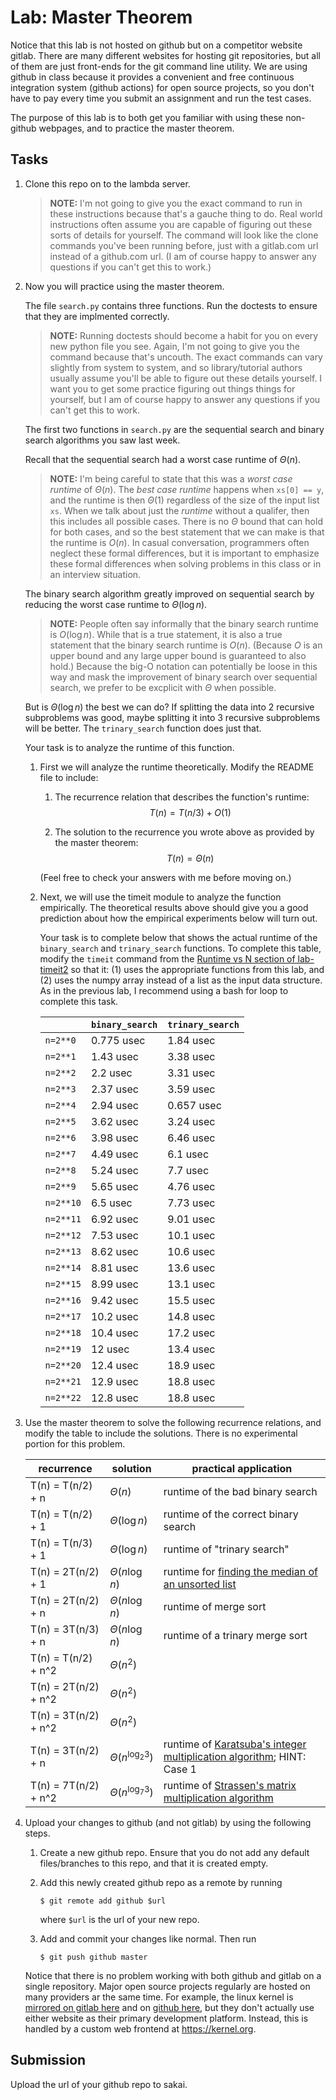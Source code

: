 # Lab: Master Theorem

Notice that this lab is not hosted on github but on a competitor website gitlab.
There are many different websites for hosting git repositories,
but all of them are just front-ends for the git command line utility.
We are using github in class because it provides a convenient and free continuous integration system (github actions) for open source projects,
so you don't have to pay every time you submit an assignment and run the test cases.

The purpose of this lab is to both get you familiar with using these non-github webpages, and to practice the master theorem.

## Tasks

1. Clone this repo on to the lambda server.

    > **NOTE:**
    > I'm not going to give you the exact command to run in these instructions because that's a gauche thing to do.
    > Real world instructions often assume you are capable of figuring out these sorts of details for yourself.
    > The command will look like the clone commands you've been running before, just with a gitlab.com url instead of a github.com url.
    > (I am of course happy to answer any questions if you can't get this to work.)

1. Now you will practice using the master theorem.

    The file `search.py` contains three functions.
    Run the doctests to ensure that they are implmented correctly.

    > **NOTE:**
    > Running doctests should become a habit for you on every new python file you see.
    > Again, I'm not going to give you the command because that's uncouth.
    > The exact commands can vary slightly from system to system,
    > and so library/tutorial authors usually assume you'll be able to figure out these details yourself.
    > I want you to get some practice figuring out things things for yourself,
    > but I am of course happy to answer any questions if you can't get this to work.

    The first two functions in `search.py` are the sequential search and binary search algorithms you saw last week.

    Recall that the sequential search had a worst case runtime of $\Theta(n)$.

    > **NOTE:**
    > I'm being careful to state that this was a *worst case runtime* of $\Theta(n)$.
    > The *best case runtime* happens when `xs[0] == y`,
    > and the runtime is then $\Theta(1)$ regardless of the size of the input list `xs`.
    > When we talk about just the *runtime* without a qualifer,
    > then this includes all possible cases.
    > There is no $\Theta$ bound that can hold for both cases,
    > and so the best statement that we can make is that the runtime is $O(n)$.
    > In casual conversation, programmers often neglect these formal differences,
    > but it is important to emphasize these formal differences when solving problems in this class or in an interview situation.

    The binary search algorithm greatly improved on sequential search by reducing the worst case runtime to $\Theta(\log n)$.

    > **NOTE:**
    > People often say informally that the binary search runtime is $O(\log n)$.
    > While that is a true statement, it is also a true statement that the binary search runtime is $O(n)$.
    > (Because $O$ is an upper bound and any large upper bound is guaranteed to also hold.)
    > Because the big-O notation can potentially be loose in this way and mask the improvement of binary search over sequential search,
    > we prefer to be excplicit with $\Theta$ when possible.

    But is $\Theta(\log n)$ the best we can do?
    If splitting the data into 2 recursive subproblems was good,
    maybe splitting it into 3 recursive subproblems will be better.
    The `trinary_search` function does just that.

    Your task is to analyze the runtime of this function.

    1. First we will analyze the runtime theoretically.
        Modify the README file to include:
    
        1. The recurrence relation that describes the function's runtime:
            $$T(n) = T(n/3) + O(1)$$

        1. The solution to the recurrence you wrote above as provided by the master theorem:
            $$T(n) = \Theta(n)$$

        (Feel free to check your answers with me before moving on.)
    
    1. Next, we will use the timeit module to analyze the function empirically.
        The theoretical results above should give you a good prediction about how the empirical experiments below will turn out.

        Your task is to complete below that shows the actual runtime of the `binary_search` and `trinary_search` functions.
        To complete this table, modify the `timeit` command from the [Runtime vs N section of lab-timeit2](https://github.com/mikeizbicki/lab-timeit2#runtime-vs-n) so that it: (1) uses the appropriate functions from this lab, and (2) uses the numpy array instead of a list as the input data structure.
        As in the previous lab, I recommend using a bash for loop to complete this task.

        |                | `binary_search`           | `trinary_search`      |
        | -------------- | ------------------------- | --------------------- | 
        | `n=2**0`       | 0.775 usec                | 1.84 usec             |
        | `n=2**1`       | 1.43 usec                 | 3.38 usec             |
        | `n=2**2`       | 2.2 usec                  | 3.31 usec             |
        | `n=2**3`       | 2.37 usec                 | 3.59 usec             |
        | `n=2**4`       | 2.94 usec                 | 0.657 usec            |
        | `n=2**5`       | 3.62 usec                 | 3.24 usec             |
        | `n=2**6`       | 3.98 usec                 | 6.46 usec             |
        | `n=2**7`       | 4.49 usec                 | 6.1 usec              |
        | `n=2**8`       | 5.24 usec                 | 7.7 usec              |
        | `n=2**9`       | 5.65 usec                 | 4.76 usec             |
        | `n=2**10`      | 6.5 usec                  | 7.73 usec             |
        | `n=2**11`      | 6.92 usec                 | 9.01 usec             |
        | `n=2**12`      | 7.53 usec                 | 10.1 usec             |
        | `n=2**13`      | 8.62 usec                 | 10.6 usec             |
        | `n=2**14`      | 8.81 usec                 | 13.6 usec             |
        | `n=2**15`      | 8.99 usec                 | 13.1 usec             |
        | `n=2**16`      | 9.42 usec                 | 15.5 usec             |
        | `n=2**17`      | 10.2 usec                 | 14.8 usec             |
        | `n=2**18`      | 10.4 usec                 | 17.2 usec             |
        | `n=2**19`      | 12 usec                   | 13.4 usec             |
        | `n=2**20`      | 12.4 usec                 | 18.9 usec             |
        | `n=2**21`      | 12.9 usec                 | 18.8 usec             |
        | `n=2**22`      | 12.8 usec                 | 18.8 usec             |


1. Use the master theorem to solve the following recurrence relations,
    and modify the table to include the solutions.
    There is no experimental portion for this problem.

    | recurrence           | solution                       | practical application                     |
    | -------------------- | ------------------------------ | ----------------------------------------- |
    | T(n) = T(n/2) + n    | $\Theta( n                  )$ | runtime of the bad binary search          |
    | T(n) = T(n/2) + 1    | $\Theta( \log n             )$ | runtime of the correct binary search      |
    | T(n) = T(n/3) + 1    | $\Theta( \log n             )$ | runtime of "trinary search"               |
    | T(n) = 2T(n/2) + 1   | $\Theta( n\log n            )$ | runtime for [finding the median of an unsorted list](https://en.wikipedia.org/wiki/Quickselect) |
    | T(n) = 2T(n/2) + n   | $\Theta( n\log n            )$ | runtime of merge sort                     |
    | T(n) = 3T(n/3) + n   | $\Theta( n\log n            )$ | runtime of a trinary merge sort           |
    | T(n) = T(n/2) + n^2  | $\Theta( n^2                )$ |                                           |
    | T(n) = 2T(n/2) + n^2 | $\Theta( n^2                )$ |                                           |
    | T(n) = 3T(n/2) + n^2 | $\Theta( n^2                )$ |                                           |
    | T(n) = 3T(n/2) + n   | $\Theta( n^{\log_2 {3}}     )$ | runtime of [Karatsuba's integer multiplication algorithm](https://en.wikipedia.org/wiki/Karatsuba_algorithm); HINT: Case 1 |
    | T(n) = 7T(n/2) + n^2 | $\Theta( n^{\log_7 {3}}     )$ | runtime of [Strassen's matrix multiplication algorithm](https://en.wikipedia.org/wiki/Strassen_algorithm) |

1. Upload your changes to github (and not gitlab) by using the following steps.

    1. Create a new github repo.
        Ensure that you do not add any default files/branches to this repo, and that it is created empty.

    1. Add this newly created github repo as a remote by running
        ```
        $ git remote add github $url
        ```
        where `$url` is the url of your new repo.

    1. Add and commit your changes like normal.
        Then run
        ```
        $ git push github master
        ```
    
    Notice that there is no problem working with both github and gitlab on a single repository.
    Major open source projects regularly are hosted on many providers ar the same time.
    For example, the linux kernel is [mirrored on gitlab here](https://gitlab.com/linux-kernel/linux) and on [github here](https://github.com/torvalds/linux),
    but they don't actually use either website as their primary development platform.
    Instead, this is handled by a custom web frontend at <https://kernel.org>.

## Submission

Upload the url of your github repo to sakai.
